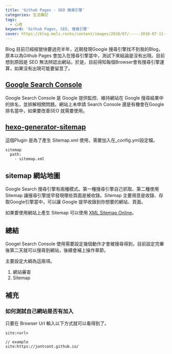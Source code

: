 ```yaml
---
title: 'Github Pages - SEO 搜尋引擎'
categories: 生活雜記
tags: 
  - 心得
keyword: 'Github Pages, SEO, 搜尋引擎'
cover: https://blog.moli.rocks/content/images/2018/07/-----2018-07-11---2.12.56.png
---
```


Blog 目前已經經營快要過完半年，近期發現Google 搜尋引擎找不到我的Blog，原本以為Github Pages 會加入在搜尋引擎當中，測試下來結論是沒有出現。目前想到原因是 SEO 無法辨認出網站，於是，目前得知每個Browser會有搜尋引擎運算，如果沒有出現可能要留意了。

## [Google Search Console](https://search.google.com/search-console/about)

Google Search Console 是 Google 提供監控、維持網站在 Google 搜尋結果中的排名，並排解相關問題。網站上未申請 Search Console 還是有機會在Google 排名當中，如果要改善SEO 就需要使用。


## [hexo-generator-sitemap](https://www.npmjs.com/package/hexo-generator-sitemap)

這個Plugin 是為了產生 Sitemap.xml 使用，需要加入在_config.yml設定檔。

```
sitemap
  path:
    - sitemap.xml
```

## sitemap 網站地圖
Google Search 搜尋引擎有兩種模式。第一種搜尋引擎自己抓取、第二種使用Sitemap 讓搜尋引擎提早發現哪些頁面是被收錄。Sitemap 主要用意是收錄、存取Google引擎當中，可以讓 Google 提早收錄到你想要的網站、頁面。

如果要使用網站上產生 Sitemap 可以使用 [XML Sitemap Online](https://www.xml-sitemaps.com/)。


## 總結
Googel Search Console 使用需要設定幾個動作才會被搜尋得到，目前設定完畢後第二天就可以搜尋到網站，後續會補上操作章節。

主要設定大綱為這兩項。
1. 網站審查
2. Sitemap

## 補充
### 如何測試自己網站是否有加入
只要在 Browser Url 輸入以下方式就可以看得到了。

```browser
site:<url>

// example
site:https://jontcont.github.io/
```
